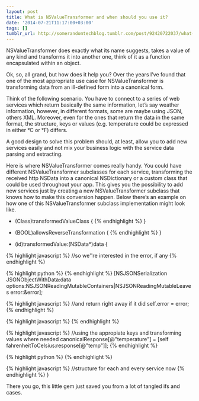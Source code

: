 ```yaml
---
layout: post
title: What is NSValueTransformer and when should you use it?
date: '2014-07-21T11:17:00+03:00'
tags: []
tumblr_url: http://somerandomtechblog.tumblr.com/post/92420722037/what-is-nsvaluetransformer-and-when-should-you-use
---
```

NSValueTransformer does exactly what its name suggests, takes a value of any kind and transforms it into another one, think of it as a function encapsulated within an object.

Ok, so, all grand, but how does it help you? Over the years I’ve found that one of the most appropriate use case for NSValueTransformer is transforming data from an ill-defined form into a canonical form.

Think of the following scenario. You have to connect to a series of web services which return basically the same information, let’s say weather information, however, in different formats, some are maybe using JSON, others XML. Moreover, even for the ones that return the data in the same format, the structure, keys or values (e.g. temperature could be expressed in either °C or °F) differs.

A good design to solve this problem should, at least, allow you to add new services easily and not mix your business logic with the service data parsing and extracting.

Here is where NSValueTransformer comes really handy. You could have different NSValueTransformer subclasses for each service, transforming the received http NSData into a canonical NSDictionary or a custom class that could be used throughout your app. This gives you the possibility to add new services just by creating a new NSValueTransformer subclass that knows how to make this conversion happen. Below there’s an example on how one of this NSValueTransformer subclass implementation might look like.

+ (Class)transformedValueClass {
{% endhighlight %}
}

+ (BOOL)allowsReverseTransformation {
{% endhighlight %}
}

- (id)transformedValue:(NSData*)data {

{% highlight javascript %}
//so we''re interested in the error, if any
{% endhighlight %}

{% highlight python %}
{% endhighlight %}
[NSJSONSerialization JSONObjectWithData:data 
options:NSJSONReadingMutableContainers|NSJSONReadingMutableLeaves
error:&error];

{% highlight javascript %}
//and return right away if it did
self.error = error;
{% endhighlight %}


{% highlight javascript %}
{% endhighlight %}

{% highlight javascript %}
//using the appropiate keys and transforming values where needed
canonicalResponse[@"temperature"] = [self fahrenheitToCelsius:response[@"temp"]];
{% endhighlight %}

{% highlight python %}
{% endhighlight %}


{% highlight javascript %}
//structure for each and every service now
{% endhighlight %}
}


There you go, this little gem just saved you from a lot of tangled ifs and cases.
